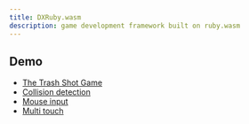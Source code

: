 ```yaml
---
title: DXRuby.wasm
description: game development framework built on ruby.wasm
---
```


## Demo

* [The Trash Shot Game](https://hoshi-sano.github.io/trashboxdxrbweb/)
* [Collision detection](./examples/collision.html)
* [Mouse input](./examples/mouse_input.html)
* [Multi touch](./examples/multi_touch.html)
